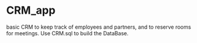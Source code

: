# CRM_app
basic CRM to keep track of employees and partners, and to reserve rooms for meetings.
Use CRM.sql to build the DataBase. 
